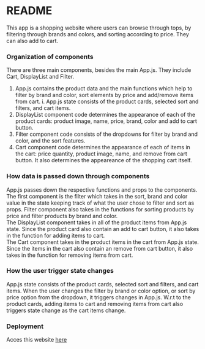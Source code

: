 # README

This app is a shopping website where users can browse through tops, by filtering through brands and colors, and sorting according to price. They can also add to cart.

### Organization of components
There are three main components, besides the main App.js. They include Cart, DisplayList and Filter. 
<br />
1. App.js contains the product data and the main functions which help to filter by brand and color, sort elements by price and add/remove items from cart.
  i. App.js state consists of the product cards, selected sort and filters, and cart items.
2. DisplayList component code determines the appearance of each of the product cards: product image, name, price, brand, color and add to cart button.
3. Filter component code consists of the dropdowns for filter by brand and color, and the sort features.
4. Cart component code determines the appearance of each of items in the cart: price quantity, product image, name, and remove from cart button. It also determines the appeareance of the shopping cart itself.

### How data is passed down through components
App.js passes down the respective functions and props to the components. <br />
The first component is the filter which takes in the sort, brand and color value in the state keeping track of what the user chose to filter and sort as props. Filter component also takes in the functions for sorting products by price and filter products by brand and color. <br />
The DisplayList component takes in all of the product items from App.js state. Since the product card also contain an add to cart button, it also takes in the function for adding items to cart. <br />
The Cart component takes in the product items in the cart from App.js state. Since the items in the cart also contain an remove from cart button, it also takes in the function for removing items from cart.

### How the user trigger state changes
App.js state consists of the product cards, selected sort and filters, and cart items. When the user changes the filter by brand or color option, or sort by price option from the dropdown, it triggers changes in App.js. W.r.t to the product cards, adding items to cart and removing items from cart also triggers state change as the cart items change.

### Deployment
Acces this website [here](https://floating-journey-81523.herokuapp.com/)
